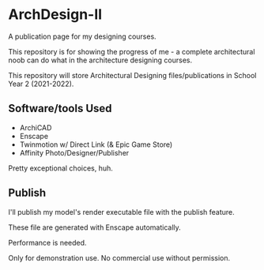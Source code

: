 # ArchDesign-II

A publication page for my designing courses.

This repository is for showing the progress of me - a complete architectural noob can do what in the architecture designing courses.

This repository will store Architectural Designing files/publications in School Year 2 (2021-2022).

## Software/tools Used

- ArchiCAD
- Enscape
- Twinmotion w/ Direct Link (& Epic Game Store)
- Affinity Photo/Designer/Publisher

Pretty exceptional choices, huh.

## Publish

I'll publish my model's render executable file with the publish feature.

These file are generated with Enscape automatically.

Performance is needed.

Only for demonstration use. No commercial use without permission.
